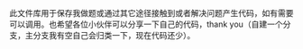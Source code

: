 此文件库用于保存我做题或通过其它途径接触到或者解决问题产生代码，如有需要可以调用。也希望各位小伙伴可以分享一下自己的代码，thank you（自建一个分支，主分支我有空自己会归类一下，现在代码还少）。
